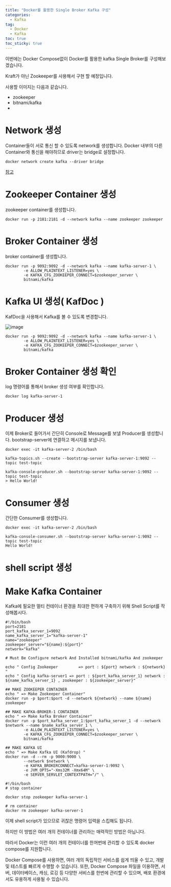 ```yaml
---
title: "Docker를 활용한 Single Broker Kafka 구성"
categories:
  - Kafka
tag:
  - Docker
  - Kafka
toc: true
toc_sticky: true
---
```


이번에는 Docker Compose없이 Docker를 활용한 kafka Single Broker를 구성해보겠습니다. 

Kraft가 아닌 Zookeeper를 사용해서 구현 할 예정입니다. 

사용할 이미지는 다음과 같습니다.

- zookeeper
- bitnami/kafka
- 

# Network 생성

Container들이 서로 통신 할 수 있도록 network를 생성합니다. Docker 내부의 다른 Container와 통신을 해야하므로 driver는 bridge로 설정합니다.

```shell
docker network create kafka --driver bridge
```

[참고](https://docs.docker.com/network/)

# Zookeeper Container 생성

zookeeper container를 생성합니다.

```shell
docker run -p 2181:2181 -d --network kafka --name zookeeper zookeeper
```

# Broker Container 생성

broker container를 생성합니다.

```shell
docker run -p 9092:9092 -d --network kafka --name kafka-server-1 \
        -e ALLOW_PLAINTEXT_LISTENER=yes \
        -e KAFKA_CFG_ZOOKEEPER_CONNECT=$zookeeper_server \
        bitnami/kafka
```

# Kafka UI 생성( KafDoc )
KafDoc을 사용해서 Kafka를 볼 수 있도록 변경합니다.

![image](https://user-images.githubusercontent.com/68282095/224953695-b1f1cfee-4aa7-4652-910d-be8aa26b664e.png)

```shell
docker run -p 9092:9092 -d --network kafka --name kafka-server-1 \
        -e ALLOW_PLAINTEXT_LISTENER=yes \
        -e KAFKA_CFG_ZOOKEEPER_CONNECT=$zookeeper_server \
        bitnami/kafka
```

# Broker Container 생성 확인

log 명령어를 통해서 broker 생성 여부를 확인합니다.

```shell
docker log kafka-server-1
```

# Producer 생성

이제 Broker로 들어가서 간단히 Console로 Message를 보낼 Producer를 생성합니다. bootstrap-server에 연결하고 메시지를 보냅니다.

```shell
docker exec -it kafka-server-2 /bin/bash

kafka-topics.sh --create --bootstrap-server kafka-server-1:9092 --topic test-topic

kafka-console-producer.sh --bootstrap-server kafka-server-1:9092 --topic test-topic
> Hello World!
```

# Consumer 생성

간단한 Consumer를 생성합니다.

```shell
docker exec -it kafka-server-2 /bin/bash

kafka-console-consumer.sh --bootstrap-server kafka-server-1:9092 --topic test-topic
Hello World!
```

# shell script 생성

# Make Kafka Container

Kafka에 필요한 멀티 컨테이너 환경을 최대한 편하게 구축하기 위해 Shell Script를 작성해봅시다.

```shell
#!/bin/bash
port=2181
port_kafka_server_1=9092
name_kafka_server_1="kafka-server-1"
name="zookeeper"
zookeeper_server="${name}:${port}"
network="kafka"

# Must Be Configure network And Installed bitnami/kafka And zookeeper

echo " Config Zookeeper         => port : ${port} network : ${network} "
echo " Config kafka-server1 => port : ${port_kafka_server_1} network : ${name_kafka_server_1} , zookeeper : ${zookeeper_server}"

## MAKE ZOOKEEPER CONTAINER
echo " => Make Zookeeper Container"
docker run -p $port:$port -d --network ${network} --name ${name} zookeeper

## MAKE KAFKA-BROKER-1 CONTAINER
echo " => Make kafka Broker Container"
docker run -p $port_kafka_server_1:$port_kafka_server_1 -d --network $network --name $name_kafka_server_1 \
        -e ALLOW_PLAINTEXT_LISTENER=yes \
        -e KAFKA_CFG_ZOOKEEPER_CONNECT=$zookeeper_server \
        bitnami/kafka
 
## MAKE KAFKA UI
echo " => Make Kafka UI (Kafdrop) "
docker run -d --rm -p 9000:9000 \
        --network $network \
        -e KAFKA_BROKERCONNECT=kafka-server-1:9092 \
        -e JVM_OPTS="-Xms32M -Xmx64M" \
        -e SERVER_SERVLET_CONTEXTPATH="/" \        
```

```shell
#!/bin/bash
# stop container

docker stop zookeeper kafka-server-1

# rm container
docker rm zookeeper kafka-server-1
```



이제 shell script가 있으므로 귀찮은 명령어 입력을 스킵해도 됩니다.

하지만 이 방법은 여러 개의 컨테이너를 관리하는 매력적인 방법은 아닙니다.

따라서 Docker는 이런 여러 개의 컨테이너를 한꺼번에 관리할 수 있도록 docker compose를 지원합니다.



Docker Compose를 사용하면, 여러 개의 독립적인 서비스를 쉽게 띄울 수 있고, 개발 및 테스트를 빠르게 수행할 수 있습니다. 또한, Docker Compose 파일을 이용하면, 서버, 데이터베이스, 캐싱, 로깅 등 다양한 서비스를 한번에 관리할 수 있으며, 배포 환경에서도 유용하게 사용될 수 있습니다.

